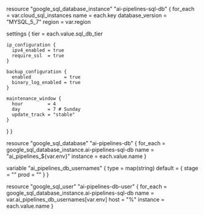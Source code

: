 resource "google_sql_database_instance" "ai-pipelines-sql-db" {
  for_each         = var.cloud_sql_instances
  name             = each.key
  database_version = "MYSQL_5_7"
  region           = var.region

  settings {
    tier = each.value.sql_db_tier

    ip_configuration {
      ipv4_enabled = true
      require_ssl  = true
    }

    backup_configuration {
      enabled            = true
      binary_log_enabled = true
    }

    maintenance_window {
      hour         = 4
      day          = 7 # Sunday
      update_track = "stable"
    }
  }
}

resource "google_sql_database" "ai-pipelines-db" {
  for_each = google_sql_database_instance.ai-pipelines-sql-db
  name     = "ai_pipelines_${var.env}"
  instance = each.value.name
}

variable "ai_pipelines_db_usernames" {
  type = map(string)
  default = {
    stage = "<test-username>"
    prod  = "<actual-prod-username>"
  }
}

resource "google_sql_user" "ai-pipelines-db-user" {
  for_each = google_sql_database_instance.ai-pipelines-sql-db
  name     = var.ai_pipelines_db_usernames[var.env]
  host     = "%"
  instance = each.value.name
}
